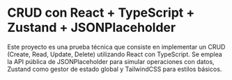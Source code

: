# CRUD con React + TypeScript + Zustand + JSONPlaceholder

  Este proyecto es una prueba técnica que consiste en implementar un CRUD (Create, Read, Update, Delete) utilizando React con TypeScript. Se emplea la API pública de JSONPlaceholder para simular operaciones con datos, Zustand como gestor de estado global y TailwindCSS para estilos básicos.

